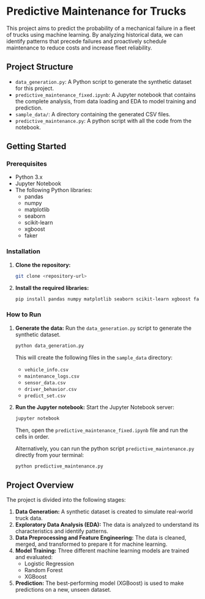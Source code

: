 # Predictive Maintenance for Trucks

This project aims to predict the probability of a mechanical failure in a fleet of trucks using machine learning. By analyzing historical data, we can identify patterns that precede failures and proactively schedule maintenance to reduce costs and increase fleet reliability.

## Project Structure

-   `data_generation.py`: A Python script to generate the synthetic dataset for this project.
-   `predictive_maintenance_fixed.ipynb`: A Jupyter notebook that contains the complete analysis, from data loading and EDA to model training and prediction.
-   `sample_data/`: A directory containing the generated CSV files.
-   `predictive_maintenance.py`: A python script with all the code from the notebook.

## Getting Started

### Prerequisites

-   Python 3.x
-   Jupyter Notebook
-   The following Python libraries:
    -   pandas
    -   numpy
    -   matplotlib
    -   seaborn
    -   scikit-learn
    -   xgboost
    -   faker

### Installation

1.  **Clone the repository:**
    ```bash
    git clone <repository-url>
    ```
2.  **Install the required libraries:**
    ```bash
    pip install pandas numpy matplotlib seaborn scikit-learn xgboost faker jupyter
    ```

### How to Run

1.  **Generate the data:**
    Run the `data_generation.py` script to generate the synthetic dataset.
    ```bash
    python data_generation.py
    ```
    This will create the following files in the `sample_data` directory:
    -   `vehicle_info.csv`
    -   `maintenance_logs.csv`
    -   `sensor_data.csv`
    -   `driver_behavior.csv`
    -   `predict_set.csv`

2.  **Run the Jupyter notebook:**
    Start the Jupyter Notebook server:
    ```bash
    jupyter notebook
    ```
    Then, open the `predictive_maintenance_fixed.ipynb` file and run the cells in order.

    Alternatively, you can run the python script `predictive_maintenance.py` directly from your terminal:
    ```bash
    python predictive_maintenance.py
    ```

## Project Overview

The project is divided into the following stages:

1.  **Data Generation:** A synthetic dataset is created to simulate real-world truck data.
2.  **Exploratory Data Analysis (EDA):** The data is analyzed to understand its characteristics and identify patterns.
3.  **Data Preprocessing and Feature Engineering:** The data is cleaned, merged, and transformed to prepare it for machine learning.
4.  **Model Training:** Three different machine learning models are trained and evaluated:
    -   Logistic Regression
    -   Random Forest
    -   XGBoost
5.  **Prediction:** The best-performing model (XGBoost) is used to make predictions on a new, unseen dataset.
